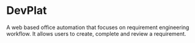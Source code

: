 # DevPlat

A web based office automation that focuses on requirement engineering workflow. It allows users to create, complete and review a requirement.
